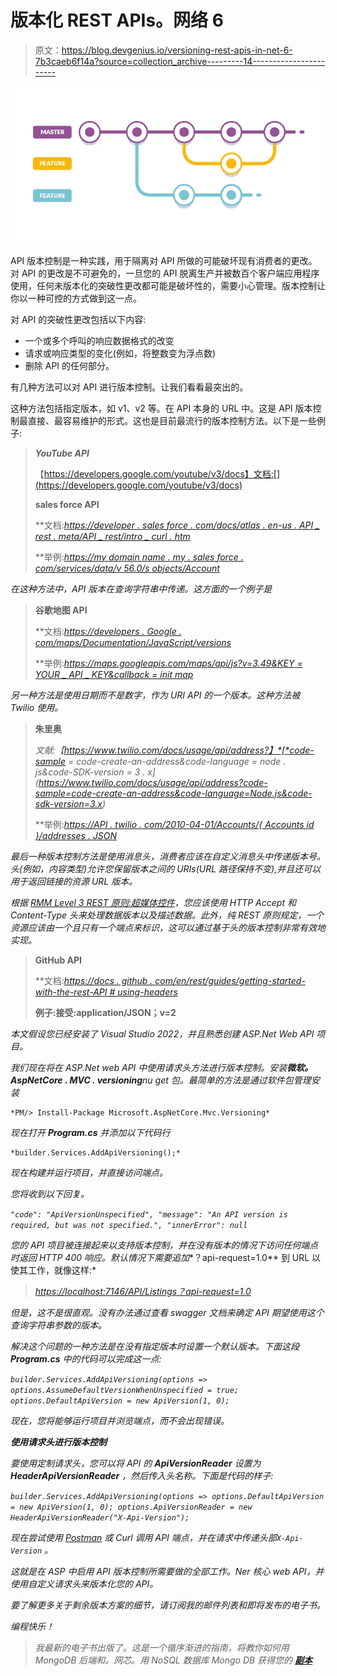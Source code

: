 # 版本化 REST APIs。网络 6

> 原文：<https://blog.devgenius.io/versioning-rest-apis-in-net-6-7b3caeb6f14a?source=collection_archive---------14----------------------->

![](img/eedb500ceeeaf04c5096216c4e52b73b.png)

API 版本控制是一种实践，用于隔离对 API 所做的可能破坏现有消费者的更改。对 API 的更改是不可避免的，一旦您的 API 脱离生产并被数百个客户端应用程序使用，任何未版本化的突破性更改都可能是破坏性的，需要小心管理。版本控制让你以一种可控的方式做到这一点。

对 API 的突破性更改包括以下内容:

*   一个或多个呼叫的响应数据格式的改变
*   请求或响应类型的变化(例如，将整数变为浮点数)
*   删除 API 的任何部分。

有几种方法可以对 API 进行版本控制。让我们看看最突出的。

这种方法包括指定版本，如 v1、v2 等。在 API 本身的 URL 中。这是 API 版本控制最直接、最容易维护的形式。这也是目前最流行的版本控制方法。以下是一些例子:

> ***YouTube API***
> 
> 【https://developers.google.com/youtube/v3/docs】文档:[](https://developers.google.com/youtube/v3/docs)
> 
> ****sales force API****
> 
> **文档:*[*https://developer . sales force . com/docs/atlas . en-us . API _ rest . meta/API _ rest/intro _ curl . htm*](https://developer.salesforce.com/docs/atlas.en-us.api_rest.meta/api_rest/intro_curl.htm)*
> 
> **举例:*[*https://my domain name . my . sales force . com/services/data/v 56.0/s objects/Account*](https://MyDomainName.my.salesforce.com/services/data/v56.0/sobjects/Account)*

*在这种方法中，API 版本在查询字符串中传递。这方面的一个例子是*

> ****谷歌地图 API****
> 
> **文档:*[*https://developers . Google . com/maps/Documentation/JavaScript/versions*](https://developers.google.com/maps/documentation/javascript/versions)*
> 
> **举例:*[*https://maps.googleapis.com/maps/api/js?v=3.49&KEY = YOUR _ API _ KEY&callback = init map*](https://maps.googleapis.com/maps/api/js?v=3.49&key=YOUR_API_KEY&callback=initMap)*

*另一种方法是使用日期而不是数字，作为 URI API 的一个版本。这种方法被 Twilio 使用。*

> ****朱里奥****
> 
> **文献:【https://www.twilio.com/docs/usage/api/address?】*[*code-sample = code-create-an-address&code-language = node . js&code-SDK-version = 3 . x*](https://www.twilio.com/docs/usage/api/address?code-sample=code-create-an-address&code-language=Node.js&code-sdk-version=3.x)*
> 
> **举例:*[*https://API . twilio . com/2010-04-01/Accounts/{ Accounts id }/addresses . JSON*](https://api.twilio.com/2010-04-01/Accounts/%7bAccountSid%7d/Addresses.json)*

*最后一种版本控制方法是使用消息头，消费者应该在自定义消息头中传递版本号。头(例如，内容类型)允许您保留版本之间的 URIs(URL 路径保持不变),并且还可以用于返回链接的资源 URL 版本。*

*根据 [RMM Level 3 REST 原则:超媒体控件](https://en.wikipedia.org/wiki/HATEOAS)，您应该使用 HTTP Accept 和 Content-Type 头来处理数据版本以及描述数据。此外，纯 REST 原则规定，一个资源应该由一个且只有一个端点来标识，这可以通过基于头的版本控制非常有效地实现。*

> ****GitHub API****
> 
> **文档:*[*https://docs . github . com/en/rest/guides/getting-started-with-the-rest-API # using-headers*](https://docs.github.com/en/rest/guides/getting-started-with-the-rest-api#using-headers)*
> 
> **例子:接受:application/JSON；v=2**

*本文假设您已经安装了 Visual Studio 2022，并且熟悉创建 ASP.Net Web API 项目。*

*我们现在将在 ASP.Net web API 中使用请求头方法进行版本控制。安装**微软。AspNetCore . MVC . versioning**nu get 包。最简单的方法是通过软件包管理安装*

```
*PM/> Install-Package Microsoft.AspNetCore.Mvc.Versioning*
```

*现在打开 **Program.cs** 并添加以下代码行*

```
*builder.Services.AddApiVersioning();*
```

*现在构建并运行项目，并直接访问端点。*

*您将收到以下回复。*

*`"code": "ApiVersionUnspecified", "message": "An API version is required, but was not specified.", "innerError": null`*

*您的 API 项目被连接起来以支持版本控制，并在没有版本的情况下访问任何端点时返回 HTTP 400 响应。默认情况下需要追加**？api-request=1.0** 到 URL 以使其工作，就像这样:*

> *[https://localhost:7146/API/Listings？api-request=1.0](https://localhost:7146/api/Listings?api-request=1.0)*

*但是，这不是很直观。没有办法通过查看 swagger 文档来确定 API 期望使用这个查询字符串参数的版本。*

*解决这个问题的一种方法是在没有指定版本时设置一个默认版本。下面这段 ***Program.cs*** 中的代码可以完成这一点:*

*`builder.Services.AddApiVersioning(options => options.AssumeDefaultVersionWhenUnspecified = true; options.DefaultApiVersion = new ApiVersion(1, 0);`*

*现在，您将能够运行项目并浏览端点，而不会出现错误。*

***使用请求头进行版本控制***

*要使用定制请求头，您可以将 API 的 **ApiVersionReader** 设置为 **HeaderApiVersionReader** ，然后传入头名称。下面是代码的样子:*

*`builder.Services.AddApiVersioning(options => options.DefaultApiVersion = new ApiVersion(1, 0); options.ApiVersionReader = new HeaderApiVersionReader("X-Api-Version");`*

*现在尝试使用 [Postman](https://www.postman.com/) 或 Curl 调用 API 端点，并在请求中传递头部`X-Api-Version` 。*

*这就是在 ASP 中启用 API 版本控制所需要做的全部工作。Ner 核心 web API，并使用自定义请求头来版本化您的 API。*

*要了解更多关于剩余版本方案的细节，请订阅我的邮件列表和即将发布的电子书。*

*编程快乐！*

> *我最新的电子书出版了。这是一个循序渐进的指南，将教你如何用 MongoDB 后端和。网芯。用 NoSQL 数据库 Mongo DB 获得您的 [**副本**](https://www.amazon.com/dp/B0BT1Z8D4Z)*